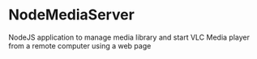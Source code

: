 # NodeMediaServer
NodeJS application to manage media library and start VLC Media player from a remote computer using a web page
